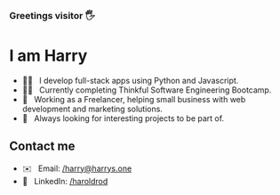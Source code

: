 ### Greetings visitor 🖐

<h1>I am Harry</h1>

- 🧙‍♂️ &nbsp; I develop full-stack apps using Python and Javascript.
- 👨‍💻 &nbsp; Currently completing Thinkful Software Engineering Bootcamp.
- 🤹 &nbsp; Working as a Freelancer, helping small business with web development and marketing solutions.
- 🚀 &nbsp; Always looking for interesting projects to be part of.

<h2>Contact me</h2>

- ✉️ &nbsp; Email: [/harry@harrys.one](mailto:harry@harrys.one)
- 💼 &nbsp; LinkedIn: [/haroldrod](https://www.linkedin.com/in/haroldrod/)
